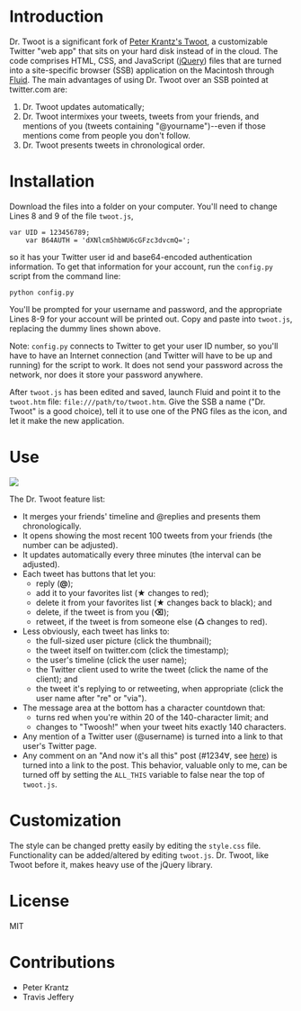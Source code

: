 # Introduction #

Dr. Twoot is a significant fork of [Peter Krantz's Twoot][1], a customizable Twitter "web app" that sits on your hard disk instead of in the cloud. The code comprises HTML, CSS, and JavaScript ([jQuery][2]) files that are turned into a site-specific browser (SSB) application on the Macintosh through [Fluid][3]. The main advantages of using Dr. Twoot over an SSB pointed at twitter.com are:

1. Dr. Twoot updates automatically;
2. Dr. Twoot intermixes your tweets, tweets from your friends, and mentions of you (tweets containing "@yourname")--even if those mentions come from people you don't follow.
3. Dr. Twoot presents tweets in chronological order.


# Installation #

Download the files into a folder on your computer. You'll need to change Lines 8 and 9 of the file `twoot.js`,

    var UID = 123456789;
		var B64AUTH = 'dXNlcm5hbWU6cGFzc3dvcmQ=';

so it has your Twitter user id and base64-encoded authentication information. To get that information for your account, run the `config.py` script from the command line:

    python config.py

You'll be prompted for your username and password, and the appropriate Lines 8-9 for your account will be printed out. Copy and paste into `twoot.js`, replacing the dummy lines shown above.

Note: `config.py` connects to Twitter to get your user ID number, so you'll have to have an Internet connection (and Twitter will have to be up and running) for the script to work. It does not send your password across the network, nor does it store your password anywhere.

After `twoot.js` has been edited and saved, launch Fluid and point it to the `twoot.htm` file: `file:///path/to/twoot.htm`. Give the SSB a name ("Dr. Twoot" is a good choice), tell it to use one of the PNG files as the icon, and let it make the new application.

# Use #

<img class="ss" src="http://www.leancrew.com/all-this/images/drtwoot-streamlined.png" />

The Dr. Twoot feature list:

* It merges your friends' timeline and @replies and presents them chronologically.
* It opens showing the most recent 100 tweets from your friends (the number can be adjusted).
* It updates automatically every three minutes (the interval can be adjusted).
* Each tweet has buttons that let you:
    * reply (**@**);
    * add it to your favorites list (**★** changes to red);
    * delete it from your favorites list (**★** changes back to black); and
    * delete, if the tweet is from you (**⌫**);
    * retweet, if the tweet is from someone else (**♺** changes to red).
* Less obviously, each tweet has links to:
    * the full-sized user picture (click the thumbnail);
    * the tweet itself on twitter.com (click the timestamp);
    * the user's timeline (click the user name);
    * the Twitter client used to write the tweet (click the name of the client); and
    * the tweet it's replying to or retweeting, when appropriate (click the user name after "re" or "via").
* The message area at the bottom has a character countdown that:
    * turns red when you're within 20 of the 140-character limit; and
    * changes to "Twoosh!" when your tweet hits exactly 140 characters.
* Any mention of a Twitter user (@username) is turned into a link to that user's Twitter page.
* Any comment on an "And now it's all this" post (#1234∀, see [here][4]) is turned into a link to the post. This behavior, valuable only to me, can be turned off by setting the `ALL_THIS` variable to false near the top of `twoot.js`.

# Customization #

The style can be changed pretty easily by editing the `style.css` file. Functionality can be added/altered by editing `twoot.js`. Dr. Twoot, like Twoot before it, makes heavy use of the jQuery library.

# License #

MIT

# Contributions #

* Peter Krantz
* Travis Jeffery



[1]: http://www.peterkrantz.com/2008/twitter-client-with-fluid-and-jquery/
[2]: http://jquery.com/
[3]: http://fluidapp.com/
[4]: http://www.leancrew.com/all-this/2009/05/blog-housekeeping/
